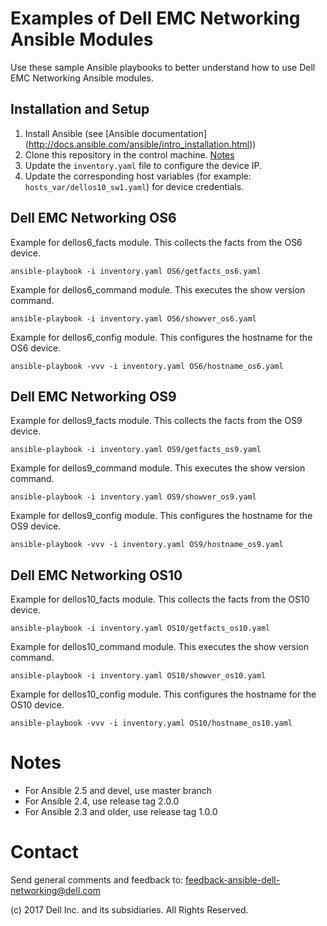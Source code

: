 # Examples of Dell EMC Networking Ansible Modules

Use these sample Ansible playbooks to better understand how to use Dell EMC Networking Ansible modules.

## Installation and Setup

1. Install Ansible (see [Ansible documentation] (http://docs.ansible.com/ansible/intro_installation.html))
2. Clone this repository in the control machine. [Notes](#notes)
3. Update the ``inventory.yaml`` file to configure the device IP.
4. Update the corresponding host variables (for example: ``hosts_var/dellos10_sw1.yaml``) for device credentials.

## Dell EMC Networking OS6

Example for dellos6_facts module. This collects the facts from the OS6 device.

``ansible-playbook -i inventory.yaml OS6/getfacts_os6.yaml``

Example for dellos6_command module. This executes the show version command.

``ansible-playbook -i inventory.yaml OS6/showver_os6.yaml``

Example for dellos6_config module. This configures the hostname for the OS6 device.

``ansible-playbook -vvv -i inventory.yaml OS6/hostname_os6.yaml``

## Dell EMC Networking OS9

Example for dellos9_facts module. This collects the facts from the OS9 device.

``ansible-playbook -i inventory.yaml OS9/getfacts_os9.yaml``

Example for dellos9_command module. This executes the show version command.

``ansible-playbook -i inventory.yaml OS9/showver_os9.yaml``

Example for dellos9_config module. This configures the hostname for the OS9 device.

``ansible-playbook -vvv -i inventory.yaml OS9/hostname_os9.yaml``

## Dell EMC Networking OS10

Example for dellos10_facts module. This collects the facts from the OS10 device.

``ansible-playbook -i inventory.yaml OS10/getfacts_os10.yaml``

Example for dellos10_command module. This executes the show version command.

``ansible-playbook -i inventory.yaml OS10/showver_os10.yaml``

Example for dellos10_config module. This configures the hostname for the OS10 device.

``ansible-playbook -vvv -i inventory.yaml OS10/hostname_os10.yaml``

# Notes
- For Ansible 2.5 and devel, use master branch
- For Ansible 2.4, use release tag 2.0.0
- For Ansible 2.3 and older, use release tag 1.0.0

# Contact
Send general comments and feedback to: feedback-ansible-dell-networking@dell.com

(c) 2017 Dell Inc. and its subsidiaries. All Rights Reserved.
